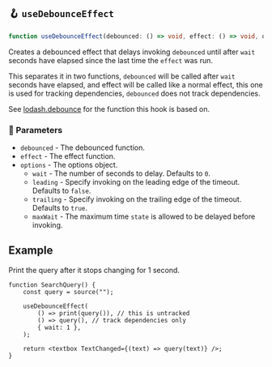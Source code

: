## 🪝 `useDebounceEffect`

```ts
function useDebounceEffect(debounced: () => void, effect: () => void, options?: UseDebounceOptions): void;
```

Creates a debounced effect that delays invoking `debounced` until after `wait` seconds have elapsed since the last time the `effect` was run.

This separates it in two functions, `debounced` will be called after `wait` seconds have elapsed, and effect will be called like a normal effect, this one is used for tracking dependencies, `debounced` does not track dependencies.

See [lodash.debounce](https://lodash.com/docs/4.17.15#debounce) for the function this hook is based on.

### 📕 Parameters

-   `debounced` - The debounced function.
-   `effect` - The effect function.
-   `options` - The options object.
    -   `wait` - The number of seconds to delay. Defaults to `0`.
    -   `leading` - Specify invoking on the leading edge of the timeout. Defaults to `false`.
    -   `trailing` - Specify invoking on the trailing edge of the timeout. Defaults to `true`.
    -   `maxWait` - The maximum time `state` is allowed to be delayed before invoking.

## Example

Print the query after it stops changing for 1 second.

```tsx
function SearchQuery() {
	const query = source("");

	useDebounceEffect(
		() => print(query()), // this is untracked
		() => query(), // track dependencies only
		{ wait: 1 },
	);

	return <textbox TextChanged={(text) => query(text)} />;
}
```
